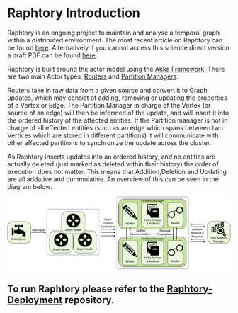 # Raphtory Introduction
Raphtory is an ongoing project to maintain and analyse a temporal graph within a distributed environment. The most recent article on Raphtory can be found [here](https://www.sciencedirect.com/science/article/pii/S0167739X19301621). Alternatively if you cannot access this science direct version a draft PDF can be found [here](Future_Generations_Computer_System_draft.pdf).

Raphtory is built around the actor model using the [Akka Framework](http://akka.io/). There are two main Actor types, [Routers](cluster/src/main/scala/com.gwz.dockerexp/Actors/RaphtoryActors/RaphtoryRouter.scala) and [Partition Managers](cluster/src/main/scala/com.gwz.dockerexp/Actors/RaphtoryActors/PartitionManager.scala).

Routers take in raw data from a given source and convert it to Graph updates, which may consist of adding, removing or updating the properties of a Vertex or Edge. The Partition Manager in charge of the Vertex (or source of an edge) will then be informed of the update, and will insert it into the ordered history of the affected entities. If the Partition manager is not in charge of all effected entities (such as an edge which spans between two Vertices which are stored in different partitions) it will communicate with other affected partitions to synchronize the update across the cluster.

As Raphtory inserts updates into an ordered history, and no entities are actually deleted (just marked as deleted within their history) the order of execution does not matter. This means that Addition,Deletion and Updating are all addative and cummulative. An overview of this can be seen in the diagram below:

<p align="center">
  <img src="readmepics/Raphtory-comp.png" alt="Raphtory diagram"/>
</p>

## To run Raphtory please refer to the [Raphtory-Deployment](https://github.com/miratepuffin/Raphtory-Deployment) repository.


